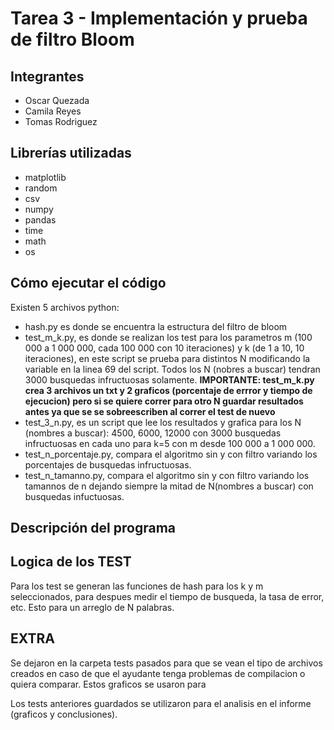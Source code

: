 # Tarea 3 - Implementación y prueba de filtro Bloom

## Integrantes

- Oscar Quezada
- Camila Reyes
- Tomas Rodriguez

## Librerías utilizadas

- matplotlib
- random
- csv
- numpy
- pandas
- time
- math
- os

## Cómo ejecutar el código


Existen 5 archivos python: 
- hash.py es donde se encuentra la estructura del filtro de bloom
- test_m_k.py, es donde se realizan los test para los parametros m (100 000 a 1 000 000, cada 100 000 con 10 iteraciones) y k (de 1 a 10, 10 iteraciones), en este script se prueba para distintos N modificando la variable en la linea 69 del script. Todos los N (nobres a buscar) tendran 3000 busquedas infructuosas solamente.
**IMPORTANTE: test_m_k.py crea 3 archivos un txt y 2 graficos (porcentaje de errror y tiempo de ejecucion) pero si se quiere correr para otro N guardar resultados antes ya que se se sobreescriben al correr el test de nuevo**
- test_3_n.py, es un script que lee los resultados y grafica para los N (nombres a buscar): 4500, 6000, 12000 con 3000 busquedas infructuosas en cada uno para k=5 con m desde 100 000 a 1 000 000.
- test_n_porcentaje.py, compara el algoritmo sin y con filtro variando los porcentajes de busquedas infructuosas.
- test_n_tamanno.py, compara el algoritmo sin y con filtro variando los tamannos de n dejando siempre la mitad de N(nombres a buscar) con busquedas infuctuosas.
## Descripción del programa

## Logica de los TEST
Para los test se generan las funciones de hash para los k y m seleccionados, para despues medir el tiempo de busqueda, la tasa de error, etc. Esto para un arreglo de N palabras.
## EXTRA
Se dejaron en la carpeta tests pasados para que se vean el tipo de archivos creados en caso de que el ayudante tenga problemas de compilacion o quiera comparar. Estos graficos se usaron para 

Los tests anteriores guardados se utilizaron para el analisis en el informe (graficos y conclusiones).